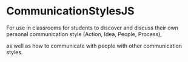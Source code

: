 # CommunicationStylesJS
For use in classrooms for students to discover
and discuss their own personal communication style
(Action, Idea, People, Process),

as well as how to communicate with people with other
communication styles.
